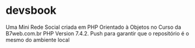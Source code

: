 # devsbook
Uma Mini Rede Social criada em PHP Orientado à Objetos no Curso da B7web.com.br  PHP Version 7.4.2.  Push para garantir que o repositório é o mesmo do ambiente local
